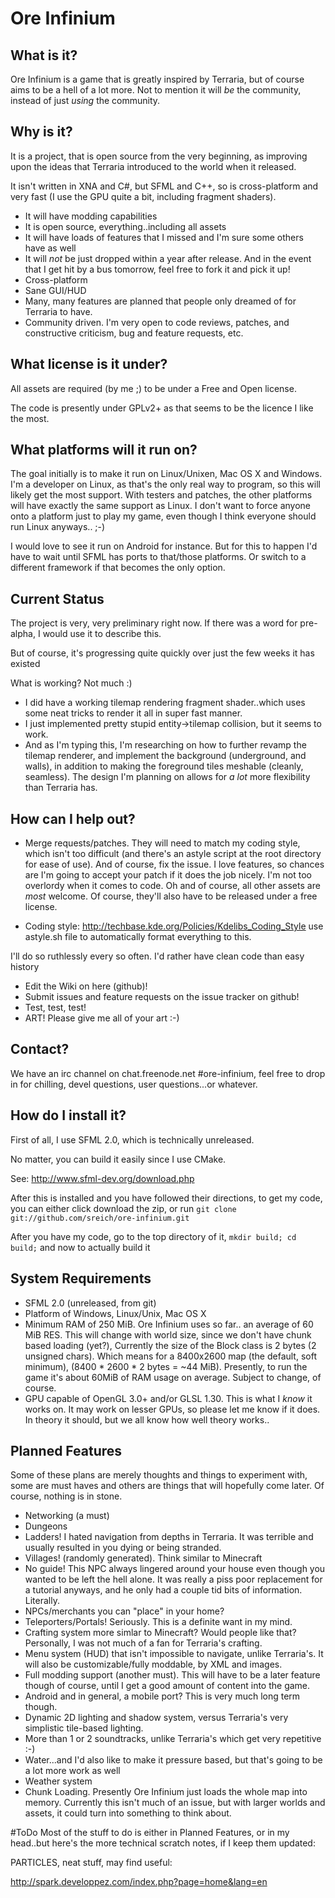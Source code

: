 # Ore Infinium

## What is it?

Ore Infinium is a game that is greatly inspired by Terraria, but of course aims to
be a hell of a lot more. Not to mention it will *be* the community, instead of
just *using* the community.

## Why is it?

It is a project, that is open source from the very beginning, as improving upon
the ideas that Terraria introduced to the world when it released.

It isn't written in XNA and C#, but SFML and C++, so is cross-platform and
very fast (I use the GPU quite a bit, including fragment shaders).

* It will have modding capabilities
* It is open source, everything..including all assets
* It will have loads of features that I missed and I'm sure some others have as
well
* It will *not* be just dropped within a year after release. And in the event
that I get hit by a bus tomorrow, feel free to fork it and pick it up!
* Cross-platform
* Sane GUI/HUD
* Many, many features are planned that people only dreamed of for Terraria to
have.
* Community driven. I'm very open to code reviews, patches, and constructive
criticism, bug and feature requests, etc.


## What license is it under?

All assets are required (by me ;) to be under a Free and Open license.

The code is presently under GPLv2+ as that seems to be the licence
I like the most.

## What platforms will it run on?

The goal initially is to make it run on Linux/Unixen, Mac OS X and Windows.
I'm a developer on Linux, as that's the only real way to program, so this
will likely get the most support. With testers and patches, the other platforms
will have exactly the same support as Linux. I don't want to force anyone onto a
platform just to play my game, even though I think everyone should run Linux
anyways.. ;-)

I would love to see it run on Android for instance. But for this to happen
I'd have to wait until SFML has ports to that/those platforms. Or switch
to a different framework if that becomes the only option.

## Current Status

The project is very, very preliminary right now. If there was a word for
pre-alpha, I would use it to describe this.

But of course, it's progressing quite quickly over just the few weeks it has
existed

What is working? Not much :)

* I did have a working tilemap rendering fragment shader..which uses some neat
tricks to render it all in super fast manner.
* I just implemented pretty stupid entity->tilemap collision, but it seems to
work.
* And as I'm typing this, I'm researching on how to further revamp the tilemap
renderer, and implement the background (underground, and walls), in addition
to making the foreground tiles meshable (cleanly, seamless). The design
I'm planning on allows for *a lot* more flexibility than Terraria has.

## How can I help out?

* Merge requests/patches. They will need to match my coding style, which isn't too
difficult (and there's an astyle script at the root directory for ease of use).
And of course, fix the issue. I love features, so chances are I'm going to accept
your patch if it does the job nicely. I'm not too overlordy when it comes to code.
Oh and of course, all other assets are *most* welcome. Of course, they'll also
have to be released under a free license.

* Coding style:  http://techbase.kde.org/Policies/Kdelibs_Coding_Style
use astyle.sh file to automatically format everything to this.

I'll do so ruthlessly every so often. I'd rather have clean code than easy history

* Edit the Wiki on here (github)!
* Submit issues and feature requests on the issue tracker on github!
* Test, test, test!
* ART! Please give me all of your art :-)

## Contact?

We have an irc channel on chat.freenode.net #ore-infinium, feel free to drop in for
chilling, devel questions, user questions...or whatever.

## How do I install it?
First of all, I use SFML 2.0, which is technically unreleased.

No matter, you can build it easily since I use CMake.

See: http://www.sfml-dev.org/download.php

After this is installed and you have followed their directions, to get my code,
you can either click download the zip, or run `git clone git://github.com/sreich/ore-infinium.git`

After you have my code, go to the top directory of it, `mkdir build; cd build;`
and now to actually build it




## System Requirements
* SFML 2.0 (unreleased, from git)
* Platform of Windows, Linux/Unix, Mac OS X
* Minimum RAM of 250 MiB. Ore Infinium  uses so far.. an average of 60 MiB RES.
This will change with world size, since we don't have chunk based loading
(yet?), Currently the size of the Block class is 2 bytes (2 unsigned chars).
Which means for a 8400x2600 map (the default, soft minimum), (8400 \* 2600 \*
2 bytes = ~44 MiB). Presently, to run the game it's about 60MiB of RAM usage on
average. Subject to change, of course.
* GPU capable of OpenGL 3.0+ and/or GLSL 1.30. This is what I *know* it works
on. It may work on lesser GPUs, so please let me know if it does. In theory it
should, but we all know how well theory works..



## Planned Features
Some of these plans are merely thoughts and things to experiment with, some are
must haves and others are things that will hopefully come later. Of course,
nothing is in stone.

* Networking (a must)
* Dungeons
* Ladders! I hated navigation from depths in Terraria. It was terrible and
usually resulted in you dying or being stranded.
* Villages! (randomly generated). Think similar to Minecraft
* No guide! This NPC always lingered around your house even though you wanted to
be left the hell alone. It was really a piss poor replacement for a tutorial
anyways, and he only had a couple tid bits of information. Literally.
* NPCs/merchants you can "place" in your home?
* Teleporters/Portals! Seriously. This is a definite want in my mind.
* Crafting system more simlar to Minecraft? Would people like that? Personally,
I was not much of a fan for Terraria's crafting.
* Menu system (HUD) that isn't impossible to navigate, unlike Terraria's. It
will also be customizable/fully moddable, by XML and images.
* Full modding support (another must). This will have to be a later feature
though of course, until I get a good amount of content into the game.
* Android and in general, a mobile port? This is very much long term though.
* Dynamic 2D lighting and shadow system, versus Terraria's very simplistic
tile-based lighting.
* More than 1 or 2 soundtracks, unlike Terraria's which get very repetitive :-)
* Water...and I'd also like to make it pressure based, but that's going to
be a lot more work as well
* Weather system
* Chunk Loading. Presently Ore Infinium just loads the whole map into memory.
Currently this isn't much of an issue, but with larger worlds and assets,
it could turn into something to think about.


#ToDo
Most of the stuff to do is either in Planned Features, or in my head..but here's
the more technical scratch notes, if I keep them updated:

PARTICLES, neat stuff, may find useful:

http://spark.developpez.com/index.php?page=home&lang=en

